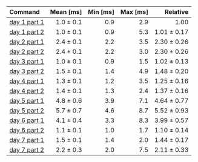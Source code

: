 | Command | Mean [ms] | Min [ms] | Max [ms] | Relative |
|:---|---:|---:|---:|---:|
| [day 1 part 1](/src/bin/day1.rs) | 1.0 ± 0.1 | 0.9 | 2.9 | 1.00 |
| [day 1 part 2](/src/bin/day1.rs) | 1.0 ± 0.1 | 0.9 | 5.3 | 1.01 ± 0.17 |
| [day 2 part 1](/src/bin/day2.rs) | 2.4 ± 0.1 | 2.2 | 3.5 | 2.30 ± 0.26 |
| [day 2 part 2](/src/bin/day2.rs) | 2.4 ± 0.1 | 2.2 | 3.0 | 2.30 ± 0.26 |
| [day 3 part 1](/src/bin/day3.rs) | 1.0 ± 0.1 | 0.9 | 1.5 | 1.02 ± 0.13 |
| [day 3 part 2](/src/bin/day3.rs) | 1.5 ± 0.1 | 1.4 | 4.9 | 1.48 ± 0.20 |
| [day 4 part 1](/src/bin/day4.rs) | 1.3 ± 0.1 | 1.2 | 3.5 | 1.25 ± 0.16 |
| [day 4 part 2](/src/bin/day4.rs) | 1.4 ± 0.1 | 1.3 | 2.4 | 1.37 ± 0.16 |
| [day 5 part 1](/src/bin/day5.rs) | 4.8 ± 0.6 | 3.9 | 7.1 | 4.64 ± 0.77 |
| [day 5 part 2](/src/bin/day5.rs) | 5.7 ± 0.7 | 4.6 | 8.7 | 5.52 ± 0.93 |
| [day 6 part 1](/src/bin/day6.rs) | 4.1 ± 0.4 | 3.3 | 8.3 | 3.99 ± 0.57 |
| [day 6 part 2](/src/bin/day6.rs) | 1.1 ± 0.1 | 1.0 | 1.7 | 1.10 ± 0.14 |
| [day 7 part 1](/src/bin/day7.rs) | 1.5 ± 0.1 | 1.4 | 2.0 | 1.44 ± 0.17 |
| [day 7 part 2](/src/bin/day7.rs) | 2.2 ± 0.3 | 2.0 | 7.5 | 2.11 ± 0.33 |
